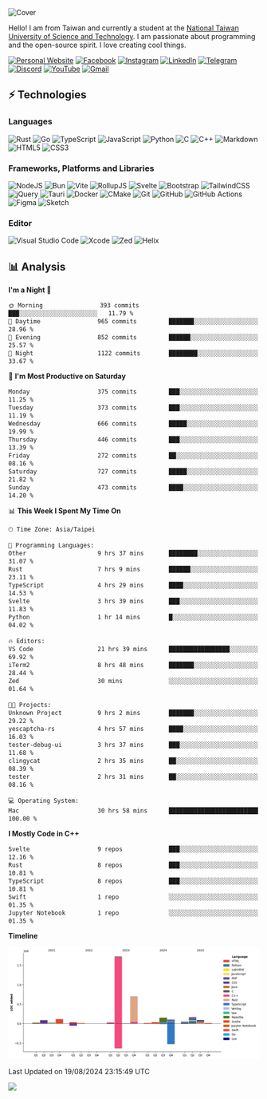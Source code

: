 <picture>
  <source media="(prefers-color-scheme: dark)" srcset="https://github.com/CRT-HAO/CRT-HAO/assets/31580253/6f53f4ab-546f-4db7-9f30-2c5b0711c0a2">
  <img alt="Cover" src="https://github.com/CRT-HAO/CRT-HAO/assets/31580253/4efdfca0-1005-43ab-8c60-07e6973a89b2">
</picture>

Hello! I am from Taiwan and currently a student at the [National Taiwan University of Science and Technology](https://www.ntust.edu.tw/). I am passionate about programming and the open-source spirit. I love creating cool things.

[![Personal Website](https://img.shields.io/badge/Personal%20Website-%23000000.svg?style=for-the-badge)](https://hayden.tw/)
[![Facebook](https://img.shields.io/badge/Facebook-%231877F2.svg?style=for-the-badge&logo=Facebook&logoColor=white)](https://www.facebook.com/CRT.HAO.CHUN/)
[![Instagram](https://img.shields.io/badge/Instagram-%23E4405F.svg?style=for-the-badge&logo=Instagram&logoColor=white)](https://www.instagram.com/crt_hao/)
[![LinkedIn](https://img.shields.io/badge/linkedin-%230077B5.svg?style=for-the-badge&logo=linkedin&logoColor=white)](https://www.linkedin.com/in/crthao/)
[![Telegram](https://img.shields.io/badge/Telegram-2CA5E0?style=for-the-badge&logo=telegram&logoColor=white)](https://t.me/CRT_HAO)
[![Discord](https://img.shields.io/badge/Discord-%235865F2.svg?style=for-the-badge&logo=discord&logoColor=white)](https://discordapp.com/users/401324674371551234)
[![YouTube](https://img.shields.io/badge/YouTube-%23FF0000.svg?style=for-the-badge&logo=YouTube&logoColor=white)](https://www.youtube.com/channel/UC-WnTCkztbitHGXnmvipUUg)
[![Gmail](https://img.shields.io/badge/Gmail-D14836?style=for-the-badge&logo=gmail&logoColor=white)](mailto:m831718@gmail.com)

## ⚡ Technologies

### Languages

![Rust](https://img.shields.io/badge/rust-%23000000.svg?style=for-the-badge&logo=rust&logoColor=white)
![Go](https://img.shields.io/badge/go-%2300ADD8.svg?style=for-the-badge&logo=go&logoColor=white)
![TypeScript](https://img.shields.io/badge/typescript-%23007ACC.svg?style=for-the-badge&logo=typescript&logoColor=white)
![JavaScript](https://img.shields.io/badge/javascript-%23323330.svg?style=for-the-badge&logo=javascript&logoColor=%23F7DF1E)
![Python](https://img.shields.io/badge/python-3670A0?style=for-the-badge&logo=python&logoColor=ffdd54)
![C](https://img.shields.io/badge/c-%2300599C.svg?style=for-the-badge&logo=c&logoColor=white)
![C++](https://img.shields.io/badge/c++-%2300599C.svg?style=for-the-badge&logo=c%2B%2B&logoColor=white)
![Markdown](https://img.shields.io/badge/markdown-%23000000.svg?style=for-the-badge&logo=markdown&logoColor=white)
![HTML5](https://img.shields.io/badge/html5-%23E34F26.svg?style=for-the-badge&logo=html5&logoColor=white)
![CSS3](https://img.shields.io/badge/css3-%231572B6.svg?style=for-the-badge&logo=css3&logoColor=white)

### Frameworks, Platforms and Libraries

![NodeJS](https://img.shields.io/badge/node.js-6DA55F?style=for-the-badge&logo=node.js&logoColor=white)
![Bun](https://img.shields.io/badge/Bun-%23000000.svg?style=for-the-badge&logo=bun&logoColor=white)
![Vite](https://img.shields.io/badge/vite-%23646CFF.svg?style=for-the-badge&logo=vite&logoColor=white)
![RollupJS](https://img.shields.io/badge/RollupJS-ef3335?style=for-the-badge&logo=rollup.js&logoColor=white)
![Svelte](https://img.shields.io/badge/svelte-%23f1413d.svg?style=for-the-badge&logo=svelte&logoColor=white)
![Bootstrap](https://img.shields.io/badge/bootstrap-%238511FA.svg?style=for-the-badge&logo=bootstrap&logoColor=white)
![TailwindCSS](https://img.shields.io/badge/tailwindcss-%2338B2AC.svg?style=for-the-badge&logo=tailwind-css&logoColor=white)
![jQuery](https://img.shields.io/badge/jquery-%230769AD.svg?style=for-the-badge&logo=jquery&logoColor=white)
![Tauri](https://img.shields.io/badge/tauri-%2324C8DB.svg?style=for-the-badge&logo=tauri&logoColor=%23FFFFFF)
![Docker](https://img.shields.io/badge/docker-%230db7ed.svg?style=for-the-badge&logo=docker&logoColor=white)
![CMake](https://img.shields.io/badge/CMake-%23008FBA.svg?style=for-the-badge&logo=cmake&logoColor=white)
![Git](https://img.shields.io/badge/git-%23F05033.svg?style=for-the-badge&logo=git&logoColor=white)
![GitHub](https://img.shields.io/badge/github-%23121011.svg?style=for-the-badge&logo=github&logoColor=white)
![GitHub Actions](https://img.shields.io/badge/github%20actions-%232671E5.svg?style=for-the-badge&logo=githubactions&logoColor=white)
![Figma](https://img.shields.io/badge/figma-%23F24E1E.svg?style=for-the-badge&logo=figma&logoColor=white)
![Sketch](https://img.shields.io/badge/Sketch-FFB387?style=for-the-badge&logo=sketch&logoColor=black)

### Editor

![Visual Studio Code](https://img.shields.io/badge/Visual%20Studio%20Code-0078d7.svg?style=for-the-badge&logo=visual-studio-code&logoColor=white)
![Xcode](https://img.shields.io/badge/Xcode-007ACC?style=for-the-badge&logo=Xcode&logoColor=white)
![Zed](https://img.shields.io/badge/Zed-F6F5F0?style=for-the-badge&logo=zed&logoColor=black)
![Helix](https://img.shields.io/badge/Helix-281733?style=for-the-badge&logo=helix&logoColor=white)

## 📊 Analysis

<!--START_SECTION:waka-->
**I'm a Night 🦉** 

```text
🌞 Morning                393 commits         ███░░░░░░░░░░░░░░░░░░░░░░   11.79 % 
🌆 Daytime                965 commits         ███████░░░░░░░░░░░░░░░░░░   28.96 % 
🌃 Evening                852 commits         ██████░░░░░░░░░░░░░░░░░░░   25.57 % 
🌙 Night                  1122 commits        ████████░░░░░░░░░░░░░░░░░   33.67 % 
```
📅 **I'm Most Productive on Saturday** 

```text
Monday                   375 commits         ███░░░░░░░░░░░░░░░░░░░░░░   11.25 % 
Tuesday                  373 commits         ███░░░░░░░░░░░░░░░░░░░░░░   11.19 % 
Wednesday                666 commits         █████░░░░░░░░░░░░░░░░░░░░   19.99 % 
Thursday                 446 commits         ███░░░░░░░░░░░░░░░░░░░░░░   13.39 % 
Friday                   272 commits         ██░░░░░░░░░░░░░░░░░░░░░░░   08.16 % 
Saturday                 727 commits         █████░░░░░░░░░░░░░░░░░░░░   21.82 % 
Sunday                   473 commits         ████░░░░░░░░░░░░░░░░░░░░░   14.20 % 
```


📊 **This Week I Spent My Time On** 

```text
🕑︎ Time Zone: Asia/Taipei

💬 Programming Languages: 
Other                    9 hrs 37 mins       ████████░░░░░░░░░░░░░░░░░   31.07 % 
Rust                     7 hrs 9 mins        ██████░░░░░░░░░░░░░░░░░░░   23.11 % 
TypeScript               4 hrs 29 mins       ████░░░░░░░░░░░░░░░░░░░░░   14.53 % 
Svelte                   3 hrs 39 mins       ███░░░░░░░░░░░░░░░░░░░░░░   11.83 % 
Python                   1 hr 14 mins        █░░░░░░░░░░░░░░░░░░░░░░░░   04.02 % 

🔥 Editors: 
VS Code                  21 hrs 39 mins      █████████████████░░░░░░░░   69.92 % 
iTerm2                   8 hrs 48 mins       ███████░░░░░░░░░░░░░░░░░░   28.44 % 
Zed                      30 mins             ░░░░░░░░░░░░░░░░░░░░░░░░░   01.64 % 

🐱‍💻 Projects: 
Unknown Project          9 hrs 2 mins        ███████░░░░░░░░░░░░░░░░░░   29.22 % 
yescaptcha-rs            4 hrs 57 mins       ████░░░░░░░░░░░░░░░░░░░░░   16.03 % 
tester-debug-ui          3 hrs 37 mins       ███░░░░░░░░░░░░░░░░░░░░░░   11.68 % 
clingycat                2 hrs 35 mins       ██░░░░░░░░░░░░░░░░░░░░░░░   08.39 % 
tester                   2 hrs 31 mins       ██░░░░░░░░░░░░░░░░░░░░░░░   08.16 % 

💻 Operating System: 
Mac                      30 hrs 58 mins      █████████████████████████   100.00 % 
```

**I Mostly Code in C++** 

```text
Svelte                   9 repos             ███░░░░░░░░░░░░░░░░░░░░░░   12.16 % 
Rust                     8 repos             ███░░░░░░░░░░░░░░░░░░░░░░   10.81 % 
TypeScript               8 repos             ███░░░░░░░░░░░░░░░░░░░░░░   10.81 % 
Swift                    1 repo              ░░░░░░░░░░░░░░░░░░░░░░░░░   01.35 % 
Jupyter Notebook         1 repo              ░░░░░░░░░░░░░░░░░░░░░░░░░   01.35 % 
```



**Timeline**

![Lines of Code chart](https://raw.githubusercontent.com/hayd1n/hayd1n/main/assets/bar_graph.png)


 Last Updated on 19/08/2024 23:15:49 UTC
<!--END_SECTION:waka-->

![](https://komarev.com/ghpvc/?username=CRT-HAO&style=flat-square)
